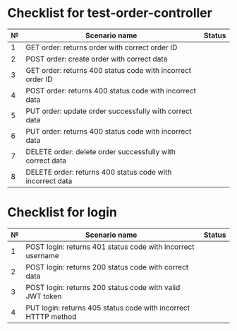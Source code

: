 # Checklist for test-order-controller

| № | Scenario name                                              | Status |
|---|------------------------------------------------------------|--------|
| 1 | GET order: returns order with correct order ID             |        |
| 2 | POST order: create order with correct data                 |        |
| 3 | GET order: returns 400 status code with incorrect order ID |        |
| 4 | POST order: returns 400 status code with incorrect data    |        |
| 5 | PUT order: update order successfully with correct data     |        |
| 6 | PUT order: returns 400 status code with incorrect data     |        |
| 7 | DELETE order: delete order successfully with correct data  |        |
| 8 | DELETE order: returns 400 status code with incorrect data  |        |

# Checklist for login

№ | Scenario name                                                  | Status |
|---|----------------------------------------------------------------|--------|
| 1 | POST login: returns 401 status code with incorrect username    |        |
| 2 | POST login: returns 200 status code with correct data          |        |
| 3 | POST login: returns 200 status code with valid JWT token       |        |
| 4 | PUT login: returns 405 status code with incorrect HTTTP method |        |
